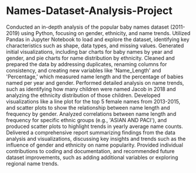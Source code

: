 # Names-Dataset-Analysis-Project
Conducted an in-depth analysis of the popular baby names dataset (2011-2019) using Python, focusing on gender, ethnicity, and name trends.
Utilized Pandas in Jupyter Notebook to load and explore the dataset, identifying key characteristics such as shape, data types, and missing values. Generated initial visualizations, including bar charts for baby names by year and gender, and pie charts for name distribution by ethnicity.
Cleaned and prepared the data by addressing duplicates, renaming columns for consistency, and creating new variables like 'Name_Length' and 'Percentage,' which measured name length and the percentage of babies named per year and gender.
Performed detailed analysis on name trends, such as identifying how many children were named Jacob in 2018 and analyzing the ethnicity distribution of those children. Developed visualizations like a line plot for the top 5 female names from 2013-2015, and scatter plots to show the relationship between name length and frequency by gender.
Analyzed correlations between name length and frequency for specific ethnic groups (e.g., 'ASIAN AND PACI'), and produced scatter plots to highlight trends in yearly average name counts.
Delivered a comprehensive report summarizing findings from the data analysis and visualizations, discussing key insights and trends such as the influence of gender and ethnicity on name popularity.
Provided individual contributions to coding and documentation, and recommended future dataset improvements, such as adding additional variables or exploring regional name trends.
